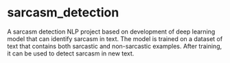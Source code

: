 # sarcasm_detection
A sarcasm detection NLP project based on development of deep learning model that can identify sarcasm in text. The model is trained on a dataset of text that contains both sarcastic and non-sarcastic examples. After training, it can be used to detect sarcasm in new text.
